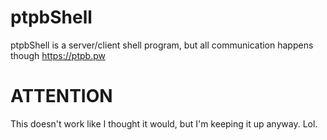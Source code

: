 # ptpbShell
ptpbShell is a server/client shell program, but all communication
happens though https://ptpb.pw 

# ATTENTION
This doesn't work like I thought it would, but I'm keeping it up anyway.
Lol.
